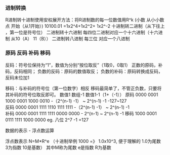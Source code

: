 ### 进制转换
R进制转十进制使用安权展开方法：将R进制数的每一位数值用R^k   (小数 从小小数点 开始（从1开始）)
10100.01  =1x2^4+1x2^2+  1x2^-2
十进制转二进制（从下往上  ，第一位是符号位）
二进制转十六进制 每四位二进制对应一个十六进制（十六进制 从10（A） 11（B））
二进制转八进制  每三位 对应一个八进制
### 原码  反码  补码 移码
反码：符号位保持为“1”，数值为分别“按位取反”（1取0，0取1）
正数的原码，补码，反码相同；
负数的反码：原码的数值取反；
负数的补码：原码转换成反码，反码末位加1

移码：与补码的符号位（第一位数字）相反
移码最简单了，不管正负数，只要将其补码的符号位取反即可。
       数值1        数组-1          数值1-1（1+（-1））
原码  0000 0001   1000 0001       1000 0010     -（2^(n-1) -1） ~   2^(n-1) -1   -127~127   
反码  0000 0001   1111 1110       1111 1111     -（2^(n-1) -1） ~   2^(n-1) -1   
补码  0000 0001   1111 1111       0000 0000     -  2^(n-1)  ~       2^(n-1) -1
移码  1000 0001   0111 1111       1000 0000
eg. 八位   2^7 -1 =127 

数据的表示 - 浮点数运算

浮点数表示
N=M*R^e   （十进制举例  1000  =》 1.0x10^3, 便于理解的  1.0为尾数  3为指数 10是基数）
其中M称为尾数   e是指数  R为基数



